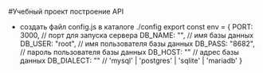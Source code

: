 #Учебный проект построение API

* создать файл config.js в каталоге ./config
  export const env = {
    PORT: 3000, // порт для запуска сервера
    DB_NAME: "", // имя базы данных
    DB_USER: "root", // имя пользователя базы данных
    DB_PASS: "8682", // пароль пользователя базы данных
    DB_HOST: "" // адрес базы данных
    DB_DIALECT: "" // 'mysql' | 'postgres' | 'sqlite' | 'mariadb'
  }